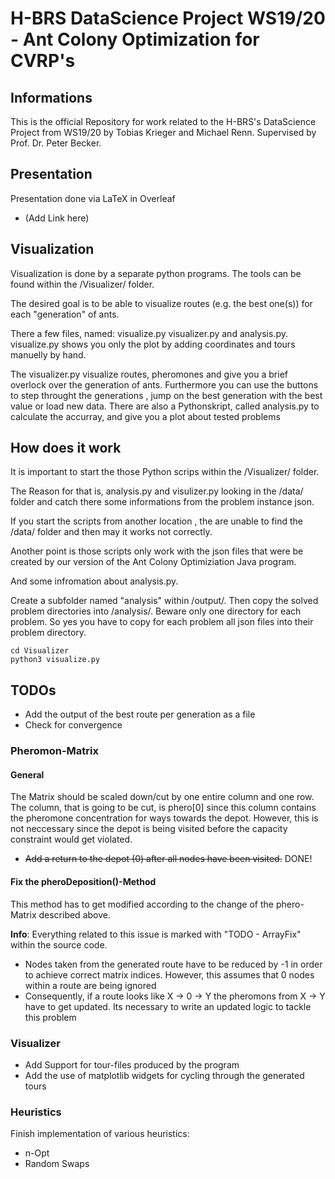 # H-BRS DataScience Project WS19/20 - Ant Colony Optimization for CVRP's

## Informations

This is the official Repository for work related to the H-BRS's DataScience Project from WS19/20 by Tobias Krieger and Michael Renn. Supervised by Prof. Dr. Peter Becker.

## Presentation

Presentation done via LaTeX in Overleaf

* (Add Link here)

## Visualization

Visualization is done by a separate python programs. The tools can be found within the /Visualizer/ folder.

The desired goal is to be able to visualize routes (e.g. the best one(s)) for each "generation" of ants.

There a few files, named: visualize.py visualizer.py and analysis.py.
visualize.py shows you only the plot by adding coordinates and tours manuelly by hand.

The visualizer.py visualize routes, pheromones and give you a brief overlock over the generation of ants.
Furthermore you can use the buttons to step throught the generations , jump on the best generation with the best value or load new data.
There are also a Pythonskript, called analysis.py to calculate the accurray, and give you a plot about tested problems

## How does it work
It is important to start the those Python scrips within the /Visualizer/ folder.

The Reason for that is, analysis.py and visulizer.py looking in the /data/ folder and catch there some informations from the problem instance json.

If you start the scripts from another location , the are unable to find the /data/ folder and then may it works not correctly.

Another point is those scripts only work with the json files that were be created by our version of the Ant Colony Optimiziation Java program.

And some infromation about analysis.py.

Create a subfolder named "analysis" within /output/. Then copy the solved problem directories into /analysis/. Beware only one directory for each problem. So yes you have to copy for each problem all json files into their problem directory. 


```
cd Visualizer
python3 visualize.py
```

## TODOs

* Add the output of the best route per generation as a file
* Check for convergence

### Pheromon-Matrix

#### General
The Matrix should be scaled down/cut by one entire column and one row. The column, that is going to be cut, is phero[0] since this column contains the pheromone concentration for ways towards the depot. However, this is not neccessary since the depot is being visited before the capacity constraint would get violated.

* ~~Add a return to the depot (0) after all nodes have been visited.~~ DONE!

#### Fix the pheroDeposition()-Method
This method has to get modified according to the change of the phero-Matrix described above.

**Info**: Everything related to this issue is marked with "TODO - ArrayFix" within the source code.

* Nodes taken from the generated route have to be reduced by -1 in order to achieve correct matrix indices. However, this assumes that 0 nodes within a route are being ignored
* Consequently, if a route looks like X -> 0 -> Y the pheromons from X -> Y have to get updated. Its necessary to write an updated logic to tackle this problem

### Visualizer

* Add Support for tour-files produced by the program
* Add the use of matplotlib widgets for cycling through the generated tours


### Heuristics
Finish implementation of various heuristics:
* n-Opt
* Random Swaps


